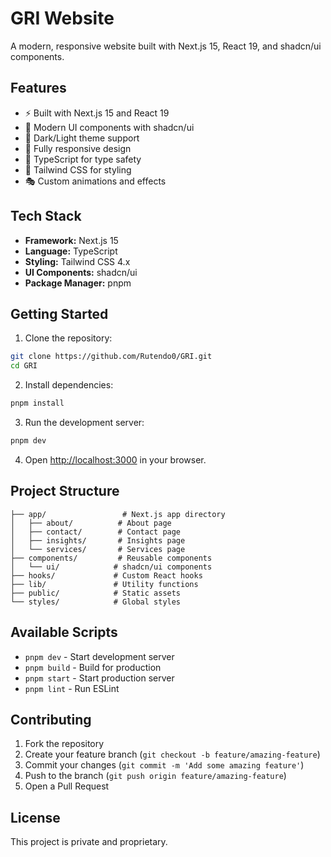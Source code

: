 # GRI Website

A modern, responsive website built with Next.js 15, React 19, and shadcn/ui components.

## Features

- ⚡ Built with Next.js 15 and React 19
- 🎨 Modern UI components with shadcn/ui
- 🌙 Dark/Light theme support
- 📱 Fully responsive design
- 🚀 TypeScript for type safety
- 💨 Tailwind CSS for styling
- 🎭 Custom animations and effects

## Tech Stack

- **Framework:** Next.js 15
- **Language:** TypeScript
- **Styling:** Tailwind CSS 4.x
- **UI Components:** shadcn/ui
- **Package Manager:** pnpm

## Getting Started

1. Clone the repository:
```bash
git clone https://github.com/Rutendo0/GRI.git
cd GRI
```

2. Install dependencies:
```bash
pnpm install
```

3. Run the development server:
```bash
pnpm dev
```

4. Open [http://localhost:3000](http://localhost:3000) in your browser.

## Project Structure

```
├── app/                 # Next.js app directory
│   ├── about/          # About page
│   ├── contact/        # Contact page
│   ├── insights/       # Insights page
│   └── services/       # Services page
├── components/         # Reusable components
│   └── ui/            # shadcn/ui components
├── hooks/             # Custom React hooks
├── lib/               # Utility functions
├── public/            # Static assets
└── styles/            # Global styles
```

## Available Scripts

- `pnpm dev` - Start development server
- `pnpm build` - Build for production
- `pnpm start` - Start production server
- `pnpm lint` - Run ESLint

## Contributing

1. Fork the repository
2. Create your feature branch (`git checkout -b feature/amazing-feature`)
3. Commit your changes (`git commit -m 'Add some amazing feature'`)
4. Push to the branch (`git push origin feature/amazing-feature`)
5. Open a Pull Request

## License

This project is private and proprietary.